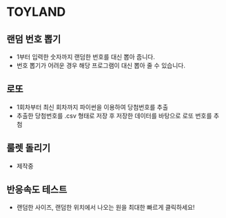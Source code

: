 # TOYLAND

## 랜덤 번호 뽑기
- 1부터 입력한 숫자까지 랜덤한 번호를 대신 뽑아 줍니다.
- 번호 뽑기가 어려운 경우 해당 프로그램이 대신 뽑아 줄 수 있습니다.
## 로또
- 1회차부터 최신 회차까지 파이썬을 이용하여 당첨번호를 추출
- 추출한 당첨번호를 .csv 형태로 저장 후 저장한 데이터를 바탕으로 로또 번호를 추첨
## 룰렛 돌리기
- 제작중
## 반응속도 테스트
- 랜덤한 사이즈, 랜덤한 위치에서 나오는 원을 최대한 빠르게 클릭하세요!
